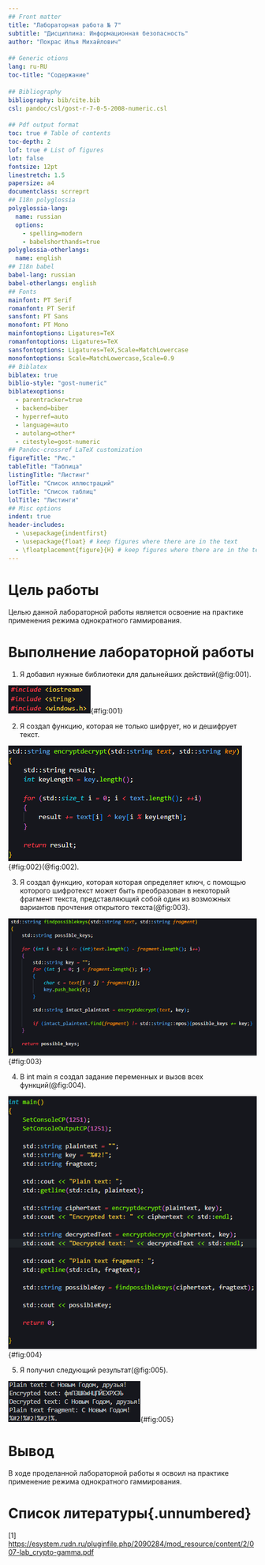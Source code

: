 ```yaml
---
## Front matter
title: "Лабораторная работа № 7"
subtitle: "Дисциплина: Информационная безопасность"
author: "Покрас Илья Михайлович"

## Generic otions
lang: ru-RU
toc-title: "Содержание"

## Bibliography
bibliography: bib/cite.bib
csl: pandoc/csl/gost-r-7-0-5-2008-numeric.csl

## Pdf output format
toc: true # Table of contents
toc-depth: 2
lof: true # List of figures
lot: false
fontsize: 12pt
linestretch: 1.5
papersize: a4
documentclass: scrreprt
## I18n polyglossia
polyglossia-lang:
  name: russian
  options:
	- spelling=modern
	- babelshorthands=true
polyglossia-otherlangs:
  name: english
## I18n babel
babel-lang: russian
babel-otherlangs: english
## Fonts
mainfont: PT Serif
romanfont: PT Serif
sansfont: PT Sans
monofont: PT Mono
mainfontoptions: Ligatures=TeX
romanfontoptions: Ligatures=TeX
sansfontoptions: Ligatures=TeX,Scale=MatchLowercase
monofontoptions: Scale=MatchLowercase,Scale=0.9
## Biblatex
biblatex: true
biblio-style: "gost-numeric"
biblatexoptions:
  - parentracker=true
  - backend=biber
  - hyperref=auto
  - language=auto
  - autolang=other*
  - citestyle=gost-numeric
## Pandoc-crossref LaTeX customization
figureTitle: "Рис."
tableTitle: "Таблица"
listingTitle: "Листинг"
lofTitle: "Список иллюстраций"
lotTitle: "Список таблиц"
lolTitle: "Листинги"
## Misc options
indent: true
header-includes:
  - \usepackage{indentfirst}
  - \usepackage{float} # keep figures where there are in the text
  - \floatplacement{figure}{H} # keep figures where there are in the text
---
```


# Цель работы

Целью данной лабораторной работы является освоение на практике применения режима однократного гаммирования.

# Выполнение лабораторной работы

1. Я добавил нужные библиотеки для дальнейших действий(@fig:001).

![Добавление библиотек](./images/img1.png){#fig:001}

2. Я создал функцию, которая не только шифрует, но и дешифрует текст.

![Функция шифровка/дешифровки текста](./images/img2.png){#fig:002}(@fig:002).

3. Я создал функцию, которая которая определяет ключ, с помощью которого шифротекст может быть преобразован в некоторый фрагмент текста, представляющий собой один из
возможных вариантов прочтения открытого текста(@fig:003).

![Функция определения ключа ](./images/img3.png){#fig:003}

4. В int main я создал задание переменных и вызов всех функций(@fig:004).

![Int main](./images/img4.png){#fig:004}

5. Я получил следующий результат(@fig:005).

![Результаты работы программы](./images/img5.png){#fig:005}


# Вывод

В ходе проделанной лабораторной работы я освоил на практике применение режима однократного гаммирования.

# Список литературы{.unnumbered}

[1] https://esystem.rudn.ru/pluginfile.php/2090284/mod_resource/content/2/007-lab_crypto-gamma.pdf
